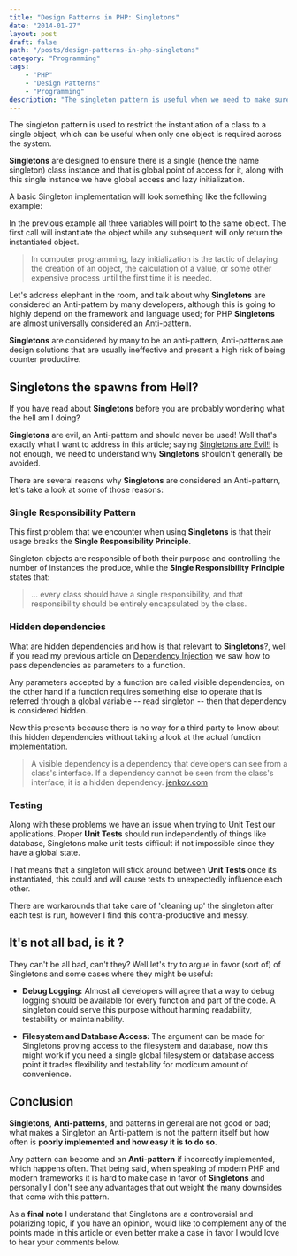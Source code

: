 ```yaml
---
title: "Design Patterns in PHP: Singletons"
date: "2014-01-27"
layout: post
draft: false
path: "/posts/design-patterns-in-php-singletons"
category: "Programming"
tags:
    - "PHP"
    - "Design Patterns"
    - "Programming"
description: "The singleton pattern is useful when we need to make sure we only have a single instance of a class for the entire request lifecycle in a web application. This typically occurs when we have global objects (such as a Configuration class) or a shared resource (such as an event queue)."
---
```


The singleton pattern is used to restrict the instantiation of a class to a single object, which can be useful when only one object is required across the system.



<!-- Patterns are still patterns, poor usage that ends ineffective and complex code which makes them into anti-patterns -->

**Singletons** are designed to ensure there is a single (hence the name singleton) class instance and that is global point of access for it, along with this single instance we have global access and lazy initialization.

A basic Singleton implementation will look something like the following example:

<script src="https://gist.github.com/amacgregor/8660951.js"></script>

In the previous example all three variables will point to the same object. The first call will instantiate the object while any subsequent will only return the instantiated object.

> In computer programming, lazy initialization is the tactic of delaying the creation of an object, the calculation of a value, or some other expensive process until the first time it is needed.

Let's address elephant in the room, and talk about why **Singletons** are considered an Anti-pattern by many developers, although this is going to highly depend on the framework and language used; for PHP **Singletons** are almost universally considered an Anti-pattern.

<div class="notice notice-warning">
	<strong>Singletons</strong> are considered by many to be an anti-pattern, Anti-patterns are design solutions that are usually ineffective and present a high risk of being counter productive.
</div>

## Singletons the spawns from Hell?

If you have read about **Singletons** before you are probably wondering what the hell am I doing?

**Singletons** are evil, an Anti-pattern and should never be used! Well that's exactly what I want to address in this article; saying [Singletons are Evil!!](https://c2.com/cgi/wiki?SingletonsAreEvil) is not enough, we need to understand why **Singletons** shouldn't generally be avoided.

<!-- Add more information about why **Singletons** are evil -->

There are several reasons why **Singletons** are considered an Anti-pattern, let's take a look at some of those reasons:

### Single Responsibility Pattern

This first problem that we encounter when using **Singletons** is that their usage breaks the **Single Responsibility Principle**.

Singleton objects are responsible of both their purpose and controlling the number of instances the produce, while the **Single Responsibility Principle** states that:

<!-- Add Quote for the Single responsibility principle -->  

> ... every class should have a single responsibility, and that responsibility should be entirely encapsulated by the class.

### Hidden dependencies

What are hidden dependencies and how is that relevant to **Singletons**?, well if you read my previous article on [Dependency Injection](https://coderoncode.com/2014/01/06/dependency-injection-php.html) we saw how to pass dependencies as parameters to a function.

Any parameters accepted by a function are called visible dependencies, on the other hand if a function requires something else to operate that is referred through a global variable -- read singleton -- then that dependency is considered hidden.

Now this presents because there is no way for a third party to know about this hidden dependencies without taking a look at the actual function implementation.

> A visible dependency is a dependency that developers can see from a class's interface. If a dependency cannot be seen from the class's interface, it is a hidden dependency. [jenkov.com](https://tutorials.jenkov.com/ood/understanding-dependencies.html#visiblehidden)

### Testing

Along with these problems we have an issue when trying to Unit Test our applications. Proper **Unit Tests** should run independently of things like database, Singletons make unit tests difficult if not impossible since they have a global state.

That means that a singleton will stick around between **Unit Tests** once its instantiated, this could and will cause tests to unexpectedly influence each other.

There are workarounds that take care of 'cleaning up' the singleton after each test is run, however I find this contra-productive and messy.

## It's not all bad, is it ?

They can't be all bad, can't they? Well let's try to argue in favor (sort of) of Singletons and some cases where they might be useful:

- **Debug Logging:** Almost all developers will agree that a way to debug logging should be available for every function and part of the code. A singleton could serve this purpose without harming readability, testability or maintainability.

- **Filesystem and Database Access:** The argument can be made for Singletons proving access to the filesystem and database, now this might work if you need a single global filesystem or database access point it trades flexibility and testability for modicum amount of convenience.

## Conclusion

**Singletons**, **Anti-patterns**, and patterns in general are not good or bad; what makes a Singleton an Anti-pattern is not the pattern itself but how often is **poorly implemented and how easy it is to do so.**

Any pattern can become and an **Anti-pattern** if incorrectly implemented, which happens often. That being said, when speaking of modern PHP and modern frameworks it is hard to make case in favor of **Singletons** and personally I don't see any advantages that out weight the many downsides that come with this pattern.

<div class="notice notice-warning">
	As a <strong>final note</strong> I understand that Singletons are a controversial and polarizing topic, if you have an opinion, would like to complement any of the points made in this article or even better make a case in favor I would love to hear your comments below.
</div>
